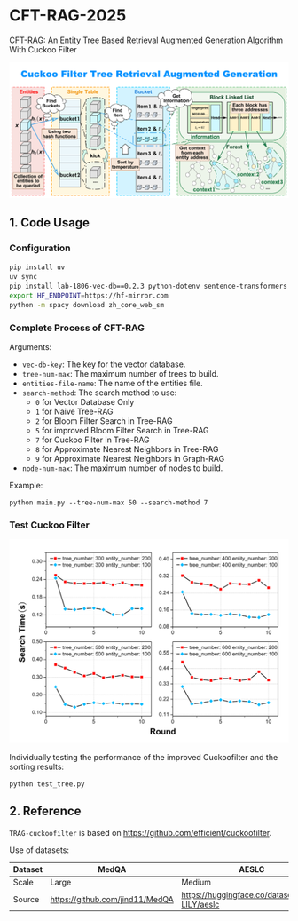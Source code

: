 # CFT-RAG-2025
CFT-RAG: An Entity Tree Based Retrieval Augmented Generation Algorithm With Cuckoo Filter

![](./image/fig1.png)

<!-- ## 1. Result

* Average Retrieval Time: Average total time to extract entities, which is calculated by selecting or generating 36 questions on each dataset.
* Time Ratio: Ratio of entity retrieval time to large language model response time(response time = retrieval time + inference time).
* Accuracy: The accuracy obtained by using langsmith to rate the content of the large language model responses. T-RAGs using different methods retrieve the same content, with only minor differences in the accuracy of model responses.



### MedQA

|            | Text-Based RAG | Naive T-RAG | BF T-RAG | BF2 T-RAG | ANN T-RAG | ANN G-RAG | CF T-RAG |
| ---------- | ---------- | ----------- | -------- | --------- | --------- | --------- | -------- |
| Average Retrieval Time | -          | 18.37s         | 10.09s      | 9.70s       | 7.52s       | 8.11s       | **5.04s**      |
| Time Ratio | -          | 56%         | 31%      | 29%       | 23%       | 24%       | **15%**      |
| Accuracy   | 53%        | 68%         | 68%      | 68%       | 68%       | 62%       | **68%**     |

### AESLC

|            | Text-Based RAG | Naive T-RAG | BF T-RAG | BF2 T-RAG | ANN T-RAG | ANN G-RAG | CF T-RAG |
| ---------- | ---------- | ----------- | -------- | --------- | --------- | --------- | -------- |
| Average Retrieval Time | -          | 12.11s         | 5.04s      | 5.87s       | 2.22s       | 2.14s       | **0.95s**      |
| Time Ratio | -          | 61%         | 25%      | 28%       | 11%       | 10%       | **5%**      |
| Accuracy   | 40%        | 56%         | 56%      | 56%       | 56%       | 54%       | **56%**     |

### DART

|            | Text-Based RAG | Naive T-RAG | BF T-RAG | BF2 T-RAG | ANN T-RAG | ANN G-RAG | CF T-RAG |
| ---------- | ---------- | ----------- | -------- | --------- | --------- | --------- | -------- |
| Average Retrieval Time | -          | 15.88s         | 9.65s      | 8.13s       | 3.25s       | 3.91s       | **1.78s**      |
| Time Ratio | -          | 72%         | 44%      | 37%       | 15%       | 18%       | **8%**      |
| Accuracy   | 55%        | 67%         | 67%      | 67%       | 67%       | 65%       | **67%**     |

## 2. Use Case

Rare Entity: Entity with no more than 0.1% presence.

### A. 1-Hop + Easy Question

> Question: What causes Horner's syndrome?
> 
> Key Answer: Paralysis of ocular sympathetic nerves.
>
> Rare Entity: ocular_sympathetic_nerves.

#### Text-Based RAG

| Retrieval Time | Response Time | Time Ratio | Accuracy |
| -------------- | ------------- | ---------- | -------- |
| -              | 25.87s        | -          | 56%      |

> * Question: What causes Horner's syndrome?
> 
> * Answer: Horner's syndrome is caused by a disruption of the sympathetic nerve pathway that supplies the eye and face. This disruption can occur at any point along the three-neuron sympathetic chain, which extends from the hypothalamus to the eye...

#### ANN Graph-RAG

| Retrieval Time | Response Time | Time Ratio | Accuracy |
| -------------- | ------------- | ---------- | -------- |
| 7.53s          | 24.30s        | 30.99%     | 60%      |

> * Question: What causes Horner's syndrome?
> 
> * Answer: Symptoms of Horner's syndrome include ptosis (drooping eyelid), miosis (constricted pupil), anhidrosis (lack of sweating), and enophthalmos (sunken eye appearance). Identifying the underlying cause is crucial, as some causes, such as carotid artery dissection, require urgent medical attention...

#### Cuckoo Filter Tree-RAG

| Retrieval Time | Response Time | Time Ratio | Accuracy |
| -------------- | ------------- | ---------- | -------- |
| 4.72s          | 21.54s        | 21.92%     | 66%      |

> * Relation: Horner - ocular sympathetic nerves
> 
> * Question: What causes Horner's syndrome?
> 
> * Answer: Horner's syndrome is caused by paralysis of the ocular sympathetic nerves. Because Horner’s syndrome can be a sign of serious conditions like carotid artery dissection or lung tumors, it often requires urgent medical evaluation...

### B. 2-Hop + Easy Question

> Question: What is the most essential component for culturing Mycoplasma?
> 
> Key Answer: Cholesterol supplements.
>
> Rare Entity: cholesterol_supplements.

#### Text-Based RAG

| Retrieval Time | Response Time | Time Ratio | Accuracy |
| -------------- | ------------- | ---------- | -------- |
| -              | 25.12s        | -          | 45%      |

> * Question: What is the most essential component for culturing Mycoplasma?
> 
> * Answer: The most essential component for culturing Mycoplasma is a specialized growth medium containing sterols. Since Mycoplasma lack a cell wall, they require sterols to maintain membrane integrity...

#### ANN Graph-RAG

| Retrieval Time | Response Time | Time Ratio | Accuracy |
| -------------- | ------------- | ---------- | -------- |
| 7.98s          | 23.46s        | 34.01%     | 61%      |

> * Question: What is the most essential component for culturing Mycoplasma?
> 
> * Answer: The most essential component for culturing Mycoplasma is a rich growth medium supplemented with sterols. Since Mycoplasma species lack a cell wall and cannot synthesize sterols on their own, they require cholesterol for membrane stability...

#### Cuckoo Filter Tree-RAG

| Retrieval Time | Response Time | Time Ratio | Accuracy |
| -------------- | ------------- | ---------- | -------- |
| 3.86s          | 19.62s        | 19.67%     | 67%      |

> * Relation: - Mycoplasma - cholesterol*, cholesterol* - horse serum, cholesterol* - cholesterol supplements
> 
> * Question: What is the most essential component for culturing Mycoplasma?
> 
> * Answer: The most essential component for culturing Mycoplasma is cholesterol. Mycoplasma are prokaryotic organisms that lack a cell wall, and their cell membrane requires cholesterol for stability and function. Therefore, the culture medium must include cholesterol, such as horse serum or cholesterol supplements, to support their growth. Additionally...

### C. Multi-Hop + Hard Question

**When the problem is complex and the required entity relationships are precise, Tree-RAG shows a obvious advantage over the other two methods.**

> Question: here are five types of hydrogen carriers involved in electron transfer, which proceed in a specific order. Can you describe the detailed process?
> 
> Answer: flavoprotein, coenzyme I, iron-sulfur protein, ubiquinone, cytochrome. 
>
> Rare Entity: flavoprotein, coenzyme, iron-sulfur_protein, ubiquinone, cytochrome. 

#### Text-Based RAG

| Retrieval Time | Response Time | Time Ratio | Accuracy |
| -------------- | ------------- | ---------- | -------- |
| -              | 38.62s        | -          | 40%      |

> * Question: There are five types of hydrogen carriers involved in electron transfer, which proceed in a specific order. Can you describe the detailed process?
> 
> * Answer: NADH donates electrons to Complex I, FADH₂ donates to Complex II. Electrons transfer to ubiquinone (CoQ) converted to ubiquinol (QH₂). Ubiquinol transfers electrons to cytochrome b-c₁ complex (Complex III). Electrons pass through cytochrome c and reach Complex IV...

#### ANN Graph-RAG

| Retrieval Time | Response Time | Time Ratio | Accuracy |
| -------------- | ------------- | ---------- | -------- |
| 9.02s          | 30.15s        | 29.91%     | 49%      |

> * Question: There are five types of hydrogen carriers involved in electron transfer, which proceed in a specific order. Can you describe the detailed process?
> 
> * Answer: NADH donates electrons to Complex I (via FMN) or FADH₂ donates to Complex II, Fe-S clusters pass electrons one at a time to downstream carriers. Ubiquinone (CoQ) accepts electrons and protons, becoming ubiquinol (QH₂), which shuttles electrons to Complex III. Cytochromes in Complex III pass electrons to cytochrome c, which carries them to Complex IV. Complex IV (cytochrome c oxidase) transfers electrons to O₂, reducing it to H₂O...

#### Cuckoo Filter Tree-RAG

| Retrieval Time | Response Time | Time Ratio | Accuracy |
| -------------- | ------------- | ---------- | -------- |
| 4.75s          | 27.02s        | 17.58%     | 69%      |

> * Relation: electron transfer - hydrogen carriers, hydrogen carriers - process*, process* - 1.flavoprotein, process* - 2.coenzyme I, process* - 3.iron-sulfur protein, process* - 4.ubiquinone, process* - 5.cytochrome
> 
> * Question: There are five types of hydrogen carriers involved in electron transfer, which proceed in a specific order. Can you describe the detailed process?
> 
> * Answer: The process can be summarized as follows: flavoprotein → coenzyme I → iron-sulfur protein → ubiquinone → cytochrome. Flavoproteins, such as NADH dehydrogenase (Complex I) and succinate dehydrogenase (Complex II), contain flavin mononucleotide (FMN) or flavin adenine dinucleotide (FAD) as prosthetic groups. These enzymes play a crucial role in electron transfer from NADH or succinate to downstream components of the ETC... -->

## 1. Code Usage

### Configuration

```bash
pip install uv
uv sync
pip install lab-1806-vec-db==0.2.3 python-dotenv sentence-transformers openai pybloom_live
export HF_ENDPOINT=https://hf-mirror.com
python -m spacy download zh_core_web_sm
```

### Complete Process of CFT-RAG

Arguments:

* `vec-db-key`: The key for the vector database.
* `tree-num-max`: The maximum number of trees to build.
* `entities-file-name`: The name of the entities file.
* `search-method`: The search method to use: 
  - `0` for Vector Database Only
  - `1` for Naive Tree-RAG 
  - `2` for Bloom Filter Search in Tree-RAG
  - `5` for improved Bloom Filter Search in Tree-RAG
  - `7` for Cuckoo Filter in Tree-RAG
  - `8` for Approximate Nearest Neighbors in Tree-RAG
  - `9` for Approximate Nearest Neighbors in Graph-RAG
* `node-num-max`: The maximum number of nodes to build.

Example: 

```
python main.py --tree-num-max 50 --search-method 7
```

### Test Cuckoo Filter

![](./image/fig2.png)

Individually testing the performance of the improved Cuckoofilter and the sorting results:

```
python test_tree.py
```

## 2. Reference

`TRAG-cuckoofilter` is based on https://github.com/efficient/cuckoofilter.

Use of datasets: 

| Dataset | MedQA                           | AESLC                                           | DART                              | Rui'an People's Hospital |
| ------- | ------------------------------- | ----------------------------------------------- | --------------------------------- | ------------------------ |
| Scale   | Large                           | Medium                                          | Medium                            | Small                    |
| Source  | https://github.com/jind11/MedQA | https://huggingface.co/datasets/Yale-LILY/aeslc | https://github.com/Yale-LILY/dart | https://www.rahos.gov.cn |